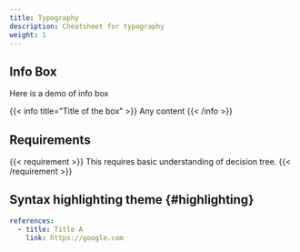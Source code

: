```yaml
---
title: Typography
description: Cheatsheet for typography
weight: 1
---
```


## Info Box

Here is a demo of info box

{{< info title="Title of the box" >}}
Any content
{{< /info >}}

## Requirements

{{< requirement >}}
This requires basic understanding of decision tree.
{{< /requirement >}}

## Syntax highlighting theme {#highlighting}

```yaml
references:
  - title: Title A
    link: https://google.com
```
